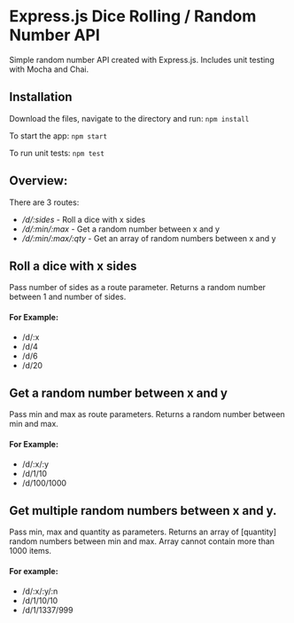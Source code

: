 # Express.js Dice Rolling / Random Number API

Simple random number API created with Express.js. Includes unit testing with Mocha and Chai.

## Installation
Download the files, navigate to the directory and run: 
``` npm install ```

To start the app:
```npm start```

To run unit tests:
```npm test```

## Overview:
There are 3 routes:
* */d/:sides* - Roll a dice with x sides
* */d/:min/:max* - Get a random number between x and y
* */d/:min/:max/:qty* - Get an array of random numbers between x and y

## Roll a dice with x sides
Pass number of sides as a route parameter. Returns a random number between 1 and number of sides.

#### For Example:
* /d/:x
* /d/4
* /d/6
* /d/20

## Get a random number between x and y 
Pass min and max as route parameters. Returns a random number between min and max.

#### For Example:
* /d/:x/:y
* /d/1/10
* /d/100/1000

## Get multiple random numbers between x and y.
Pass min, max and quantity as parameters. Returns an array of [quantity] random numbers between min and max. Array cannot contain more than 1000 items.

#### For example:
* /d/:x/:y/:n
* /d/1/10/10
* /d/1/1337/999